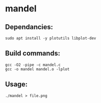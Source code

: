 # mandel

## Dependancies:
```
sudo apt install -y plotutils libplot-dev
```
## Build commands:
```
gcc -O2 -pipe -c mandel.c
gcc -o mandel mandel.o -lplot
```
## Usage:
```
./mandel > file.png
```
